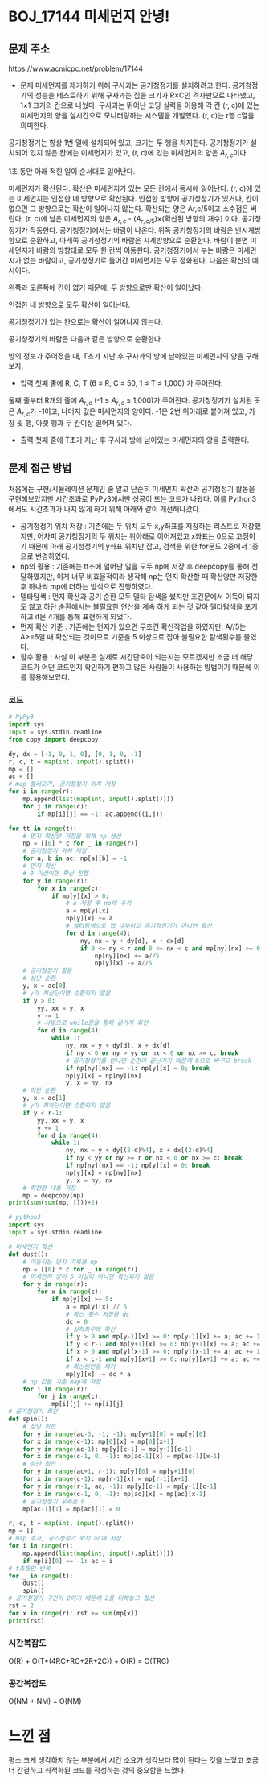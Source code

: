 # BOJ_17144 미세먼지 안녕!

## 문제 주소
https://www.acmicpc.net/problem/17144

- 문제
미세먼지를 제거하기 위해 구사과는 공기청정기를 설치하려고 한다. 공기청정기의 성능을 테스트하기 위해 구사과는 집을 크기가 R×C인 격자판으로 나타냈고, 1×1 크기의 칸으로 나눴다. 구사과는 뛰어난 코딩 실력을 이용해 각 칸 (r, c)에 있는 미세먼지의 양을 실시간으로 모니터링하는 시스템을 개발했다. (r, c)는 r행 c열을 의미한다.

공기청정기는 항상 1번 열에 설치되어 있고, 크기는 두 행을 차지한다. 공기청정기가 설치되어 있지 않은 칸에는 미세먼지가 있고, (r, c)에 있는 미세먼지의 양은 $A_{r,c}$이다.

1초 동안 아래 적힌 일이 순서대로 일어난다.

미세먼지가 확산된다. 확산은 미세먼지가 있는 모든 칸에서 동시에 일어난다.
(r, c)에 있는 미세먼지는 인접한 네 방향으로 확산된다.
인접한 방향에 공기청정기가 있거나, 칸이 없으면 그 방향으로는 확산이 일어나지 않는다.
확산되는 양은 Ar,c/5이고 소수점은 버린다.
(r, c)에 남은 미세먼지의 양은 $A_{r,c}$ - ($A_{r,c/5}$)×(확산된 방향의 개수) 이다.
공기청정기가 작동한다.
공기청정기에서는 바람이 나온다.
위쪽 공기청정기의 바람은 반시계방향으로 순환하고, 아래쪽 공기청정기의 바람은 시계방향으로 순환한다.
바람이 불면 미세먼지가 바람의 방향대로 모두 한 칸씩 이동한다.
공기청정기에서 부는 바람은 미세먼지가 없는 바람이고, 공기청정기로 들어간 미세먼지는 모두 정화된다.
다음은 확산의 예시이다.

왼쪽과 오른쪽에 칸이 없기 때문에, 두 방향으로만 확산이 일어났다.

인접한 네 방향으로 모두 확산이 일어난다.

공기청정기가 있는 칸으로는 확산이 일어나지 않는다.

공기청정기의 바람은 다음과 같은 방향으로 순환한다.

방의 정보가 주어졌을 때, T초가 지난 후 구사과의 방에 남아있는 미세먼지의 양을 구해보자.

- 입력
첫째 줄에 R, C, T (6 ≤ R, C ≤ 50, 1 ≤ T ≤ 1,000) 가 주어진다.

둘째 줄부터 R개의 줄에 $A_{r,c}$ (-1 ≤ $A_{r,c}$ ≤ 1,000)가 주어진다. 공기청정기가 설치된 곳은 $A_{r,c}$가 -1이고, 나머지 값은 미세먼지의 양이다. -1은 2번 위아래로 붙어져 있고, 가장 윗 행, 아랫 행과 두 칸이상 떨어져 있다.

- 출력
첫째 줄에 T초가 지난 후 구사과 방에 남아있는 미세먼지의 양을 출력한다.

## 문제 접근 방법
처음에는 구현/시뮬레이션 문제인 줄 알고 단순히 미세먼지 확산과 공기청정기 활동을 구현해보았지만 시간초과로 PyPy3에서만 성공이 뜨는 코드가 나왔다. 이를 Python3에서도 시간초과가 나지 않게 하기 위해 아래와 같이 개선해나갔다.
- 공기청정기 위치 저장 : 기존에는 두 위치 모두 x,y좌표를 저장하는 리스트로 저장했지만, 어차피 공기청정기의 두 위치는 위아래로 이어져있고 x좌표는 0으로 고정이기 때문에 아래 공기청정기의 y좌표 위치만 잡고, 검색을 위한 for문도 2중에서 1중으로 변경하였다.
- np의 활용 : 기존에는 tt초에 일어난 일을 모두 np에 저장 후 deepcopy를 통해 전달하였지만, 이게 너무 비효율적이라 생각해 np는 먼지 확산할 때 확산양만 저장한 후 하나씩 mp에 더하는 방식으로 진행하였다.
- 델타탐색 : 먼지 확산과 공기 순환 모두 델타 탐색을 썼지만 조건문에서 이득이 되지도 않고 하단 순환에서는 불필요한 연산을 계속 하게 되는 것 같아 델타탐색을 포기하고 if문 4개를 통해 표현하게 되었다.
- 먼지 확산 기준 : 기존에는 먼지가 있으면 무조건 확산작업을 하였지만, A//5는 A>=5일 때 확산되는 것이므로 기준을 5 이상으로 잡아 불필요한 탐색횟수를 줄였다.
- 함수 활용 : 사실 이 부분은 실제로 시간단축이 되는지는 모르겠지만 조금 더 해당 코드가 어떤 코드인지 확인하기 편하고 많은 사람들이 사용하는 방법이기 때문에 이를 활용해보았다.

### 코드
```python
# PyPy3
import sys
input = sys.stdin.readline
from copy import deepcopy

dy, dx = [-1, 0, 1, 0], [0, 1, 0, -1]
r, c, t = map(int, input().split())
mp = []
ac = []
# map 불러오기, 공기청정기 위치 저장
for i in range(r):
    mp.append(list(map(int, input().split())))
    for j in range(c):
        if mp[i][j] == -1: ac.append((i,j))

for tt in range(t):
    # 먼지 확산양 저장을 위해 np 생성
    np = [[0] * c for _ in range(r)]
    # 공기청정기 위치 저장
    for a, b in ac: np[a][b] = -1
    # 먼지 확산
    # 0 이상이면 확산 진행
    for y in range(r):
        for x in range(c):
            if mp[y][x] > 0:
                # a 저장 후 np에 추가
                a = mp[y][x]
                np[y][x] += a
                # 델타탐색으로 맵 내부이고 공기청정기가 아니면 확산
                for d in range(4):
                    ny, nx = y + dy[d], x + dx[d]
                    if 0 <= ny < r and 0 <= nx < c and mp[ny][nx] >= 0:
                        np[ny][nx] += a//5
                        np[y][x] -= a//5
    # 공기청정기 활동
    # 상단 순환
    y, x = ac[0]
    # y가 최상단이면 순환되지 않음
    if y > 0:
        yy, xx = y, x
        y -= 1
        # 사방으로 while문을 통해 끝가지 회전
        for d in range(4):
            while 1:
                ny, nx = y + dy[d], x + dx[d]
                if ny < 0 or ny > yy or nx < 0 or nx >= c: break
                # 공기청정기를 만나면 순환이 끝난거기 때문에 0으로 바꾸고 break
                if np[ny][nx] == -1: np[y][x] = 0; break
                np[y][x] = np[ny][nx]
                y, x = ny, nx
    # 하단 순환
    y, x = ac[1]
    # y가 최하단이면 순환되지 않음
    if y < r-1:
        yy, xx = y, x
        y += 1
        for d in range(4):
            while 1:
                ny, nx = y + dy[(2-d)%4], x + dx[(2-d)%4]
                if ny < yy or ny >= r or nx < 0 or nx >= c: break
                if np[ny][nx] == -1: np[y][x] = 0; break
                np[y][x] = np[ny][nx]
                y, x = ny, nx
    # 회전한 내용 저장
    mp = deepcopy(np)
print(sum(sum(mp, []))+2)
```
```python
# python3
import sys
input = sys.stdin.readline

# 미세먼지 확산
def dust():
    # 이동되는 먼지 기록용 np
    np = [[0] * c for _ in range(r)]
    # 미세먼지 양이 5 이상이 아니면 확산되지 않음
    for y in range(r):
        for x in range(c):
            if mp[y][x] >= 5:
                a = mp[y][x] // 5
                # 확산 횟수 저장용 dc
                dc = 0
                # 상하좌우에 확산
                if y > 0 and mp[y-1][x] >= 0: np[y-1][x] += a; ac += 1
                if y < r-1 and mp[y+1][x] >= 0: np[y+1][x] += a; ac += 1
                if x > 0 and mp[y][x-1] >= 0: np[y][x-1] += a; ac += 1
                if x < c-1 and mp[y][x+1] >= 0: np[y][x+1] += a; ac += 1
                # 확산된만큼 제거
                mp[y][x] -= dc * a
    # np 값을 기존 map에 저장
    for i in range(r):
        for j in range(c):
            mp[i][j] += np[i][j]
# 공기청정기 회전
def spin():
    # 상단 회전
    for y in range(ac-3, -1, -1): mp[y+1][0] = mp[y][0]
    for x in range(c-1): mp[0][x] = mp[0][x+1]
    for y in range(ac-1): mp[y][c-1] = mp[y+1][c-1]
    for x in range(c-1, 0, -1): mp[ac-1][x] = mp[ac-1][x-1]
    # 하단 회전
    for y in range(ac+1, r-1): mp[y][0] = mp[y+1][0]
    for x in range(c-1): mp[r-1][x] = mp[r-1][x+1]
    for y in range(r-1, ac, -1): mp[y][c-1] = mp[y-1][c-1]
    for x in range(c-1, 0, -1): mp[ac][x] = mp[ac][x-1]
    # 공기청정기 우측은 0
    mp[ac-1][1] = mp[ac][1] = 0

r, c, t = map(int, input().split())
mp = []
# map 추가, 공기청정기 위치 ac에 저장
for i in range(r):
    mp.append(list(map(int, input().split())))
    if mp[i][0] == -1: ac = i
# t초동안 반복
for _ in range(t):
    dust()
    spin()
# 공기청정기 구간이 2이기 때문에 2를 더해놓고 합산
rst = 2
for x in range(r): rst += sum(mp[x])
print(rst)
```

### 시간복잡도
O(R) + O(T*(4RC+RC+2R+2C)) + O(R) = O(TRC)

### 공간복잡도
O(NM + NM) = O(NM)

# 느낀 점
평소 크게 생각하지 않는 부분에서 시간 소요가 생각보다 많이 된다는 것을 느꼈고 조금 더 간결하고 최적화된 코드를 작성하는 것의 중요함을 느꼈다.